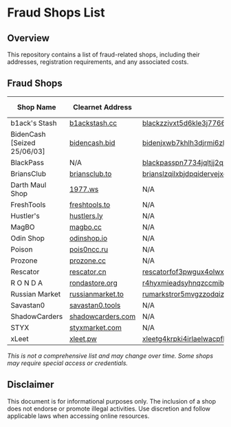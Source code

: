 # Fraud Shops List

## Overview
This repository contains a list of fraud-related shops, including their addresses, registration requirements, and any associated costs.

## Fraud Shops

| Shop Name | Clearnet Address | Onion Address | Mirrors | Registration Required | Cost of Registration |
|-----------|-----------------|---------------|---------|----------------------|----------------------|
| b1ack's Stash | [b1ackstash.cc](https://b1ackstash.cc) | [blackzzivxt5d6kle3j7766euoe3okjjnwg6cdwuk5pfypzlteryynyd.onion](http://blackzzivxt5d6kle3j7766euoe3okjjnwg6cdwuk5pfypzlteryynyd.onion/) | [1](https://b1ackstash.ru/) [2](https://blackstash.cc/) [3](https://blackstash.pw/) [4](https://b1ackstash.pw/) | Yes | N/A |
| BidenCash [Seized 25/06/03] | [bidencash.bid](https://bidencash.bid/) | [bidenjxwb7khlh3djrmi6zkkmggiuoh6cnxll7my7uk25ohe27pcfryd.onion](http://bidenjxwb7khlh3djrmi6zkkmggiuoh6cnxll7my7uk25ohe27pcfryd.onion/) | [1](http://bidencjap2u4hmzh3vtqsyqc54uevcariczl56y7jah4lgof4xzxb5qd.onion/) [2](http://bidenftu426hwtotxe3vmvh3k45a5b2mr74jc77gct73fnykwvd2yoyd.onion/) [3](http://bidencmgrsuaypm4roj6bqe5cl77gqns5iamrfrnqvrqawu7epfga4ad.onion/) | Yes | N/A |
| BlackPass | N/A | [blackpasspn7734jqltjj2qx4qez5gcpcwujuugymky3lzcmmcfpzbyd.onion](http://blackpasspn7734jqltjj2qx4qez5gcpcwujuugymky3lzcmmcfpzbyd.onion/) | [1](https://blackpass.tw/) [2](https://black-pass.biz/) | Yes | N/A |
| BriansClub | [briansclub.to](https://briansclub.to/) | [brianslzqilxbjdpqidervejxeus55trednzyi5voayzl4tpett7u2ad.onion](http://brianslzqilxbjdpqidervejxeus55trednzyi5voayzl4tpett7u2ad.onion/) | N/A | Yes | N/A |
| Darth Maul Shop | [1977.ws](https://1977.ws/) | N/A | N/A | Yes | N/A |
| FreshTools | [freshtools.to](https://freshtools.to/) | N/A | N/A | Yes | N/A |
| Hustler's | [hustlers.ly](https://hustlers.ly/) | N/A | N/A | Yes | N/A |
| MagBO | [magbo.cc](https://magbo.cc/) | N/A | N/A | Yes | N/A |
| Odin Shop | [odinshop.io](https://odinshop.io/) | N/A | [1](https://odinshop.io/login) | Yes | N/A |
| Poison | [pois0ncc.ru](https://pois0ncc.ru/) | N/A | N/A | Yes | N/A |
| Prozone | [prozone.cc](https://prozone.cc/) | N/A | N/A | Yes | N/A |
| Rescator | [rescator.cn](https://rescator.cn/) | [rescatorfof3pwgux4olwxxcd22yjtuj72kmdltyr6tsr6jfohpnhead.onion](http://rescatorfof3pwgux4olwxxcd22yjtuj72kmdltyr6tsr6jfohpnhead.onion/) | N/A | Yes | N/A |
| R O N D A | [rondastore.org](https://www.rondastore.org/) | [r4hyxmieadsyhnqzccmib45qtwa3x74gpnp24ovicuiuc5jzj3jxj2ad.onion](http://r4hyxmieadsyhnqzccmib45qtwa3x74gpnp24ovicuiuc5jzj3jxj2ad.onion/) | N/A | Yes | N/A |
| Russian Market | [russianmarket.to](https://russianmarket.to/) | [rumarkstror5mvgzzodqizofkji3fna7lndfylmzeisj5tamqnwnr4ad.onion](http://rumarkstror5mvgzzodqizofkji3fna7lndfylmzeisj5tamqnwnr4ad.onion/) | [1](http://flydedxmmddhgt3vfhv6om63ra2u2x4jxginulhxb6nzcnj3wwgavwyd.onion/) [2](https://russianmarket.vc/) | Yes | N/A |
| Savastan0 | [savastan0.tools](https://savastan0.tools/) | N/A | N/A | Yes | N/A |
| ShadowCarders | [shadowcarders.com](https://shadowcarders.com/) | N/A | N/A | No | N/A |
| STYX | [styxmarket.com](https://styxmarket.com/) | N/A | N/A | Yes | N/A |
| xLeet | [xleet.pw](https://xleet.pw/) | [xleetg4krpki4irlaelwacpfhfxnhpizuipxc7f3aztu7265fqvinfad.onion](http://xleetg4krpki4irlaelwacpfhfxnhpizuipxc7f3aztu7265fqvinfad.onion/) | N/A | Yes | N/A |

*This is not a comprehensive list and may change over time. Some shops may require special access or credentials.*

## Disclaimer
This document is for informational purposes only. The inclusion of a shop does not endorse or promote illegal activities. Use discretion and follow applicable laws when accessing online resources.

